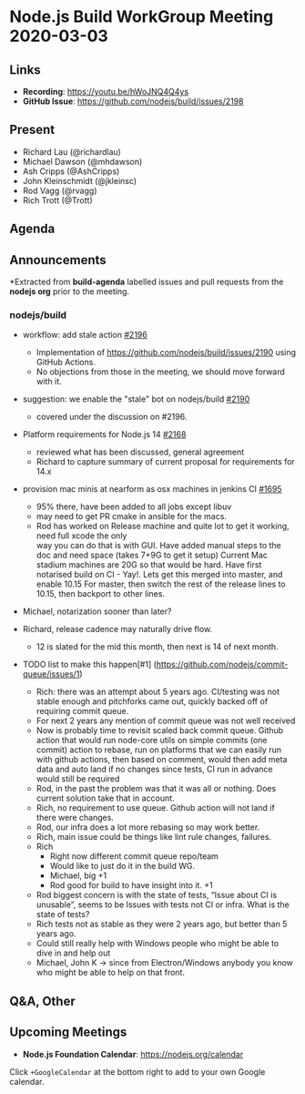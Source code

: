 ﻿# Node.js  Build WorkGroup Meeting 2020-03-03

## Links

* **Recording**:  https://youtu.be/hWoJNQ4Q4ys
* **GitHub Issue**: https://github.com/nodejs/build/issues/2198

## Present

* Richard Lau (@richardlau)
* Michael Dawson (@mhdawson)
* Ash Cripps (@AshCripps)
* John Kleinschmidt (@jkleinsc)
* Rod Vagg (@rvagg)
* Rich Trott (@Trott)

## Agenda

## Announcements
 
*Extracted from **build-agenda** labelled issues and pull requests from the **nodejs org** prior to the meeting.

### nodejs/build

* workflow: add stale action [#2196](https://github.com/nodejs/build/pull/2196)
  * Implementation of https://github.com/nodejs/build/issues/2190 using GitHub Actions.
  * No objections from those in the meeting, we should move forward with it.
  
* suggestion: we enable the "stale" bot on nodejs/build 
[#2190](https://github.com/nodejs/build/issues/2190)
  * covered under the discussion on #2196.

* Platform requirements for Node.js 14 [#2168](https://github.com/nodejs/build/issues/2168)
  * reviewed what has been discussed, general agreement
  * Richard to capture summary of current proposal for requirements for 14.x

* provision mac minis at nearform as osx machines in jenkins CI 
[#1695](https://github.com/nodejs/build/issues/1695)
   * 95% there, have been added to all jobs except libuv
   * may need to get PR cmake in ansible for the macs.
   * Rod has worked on Release machine and quite lot to get it working, need full xcode the only   
  way you can do that is with GUI. Have added manual steps to the doc and need space (takes 
  7+9G to get it setup)  Current Mac stadium machines are 20G so that would be hard.
  Have first notarised build on CI - Yay!.  Lets get this merged into master, and enable 10.15
  For master, then switch the rest of the release lines to 10.15, then backport to other lines.
* Michael, notarization sooner than later?
* Richard, release cadence may naturally drive flow.
  * 12 is slated for the mid this month, then next is 14 of next month.

* TODO list to make this happen[#1] (https://github.com/nodejs/commit-queue/issues/1)
  * Rich: there was an attempt about 5 years ago. CI/testing was not stable enough and pitchforks 
    came out, quickly backed off of requiring commit queue.
  * For next 2 years any mention of commit queue was not well received
  * Now is probably time to revisit scaled back commit queue. Github action that would run
    node-core utils on simple commits (one commit) action to rebase, run on platforms that we 
    can easily run with github actions, then based on comment, would then add meta data and 
    auto land if no changes since tests,  CI run in advance would still be required
  * Rod, in the past the problem was that it was all or nothing. Does current solution take that
    in account.
  * Rich, no requirement to use queue.  Github action will not land if there were changes.
  * Rod, our infra does a lot more rebasing so may work better.
  * Rich, main issue could be things like lint rule changes, failures.
  * Rich 
    * Right now different commit queue repo/team
    * Would like to just do it in the build WG.
    * Michael, big +1
    * Rod good for build to have insight into it. +1
  * Rod biggest concern is with the state of tests, “Issue about CI is unusable”, seems to be
    Issues with tests not CI or infra. What is the state of tests?
  * Rich tests not as stable as they were 2 years ago, but better than 5 years ago.
  * Could still really help with Windows people who might be able to dive in and help out
  * Michael, John K -> since from Electron/Windows anybody you know who might be able to 
    help on that front.

## Q&A, Other

## Upcoming Meetings

* **Node.js Foundation Calendar**: https://nodejs.org/calendar

Click `+GoogleCalendar` at the bottom right to add to your own Google calendar.
